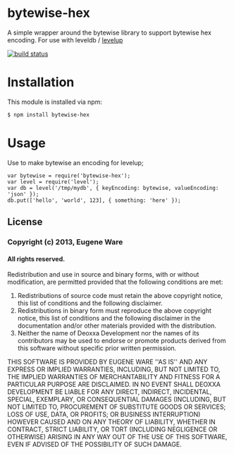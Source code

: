 # bytewise-hex

A simple wrapper around the bytewise library to support bytewise hex encoding.
For use with leveldb / [levelup](https://github.com/rvagg/node-levelup)

[![build status](https://secure.travis-ci.org/eugeneware/bytewise-hex.png)](http://travis-ci.org/eugeneware/bytewise-hex)

# Installation

This module is installed via npm:

``` bash
$ npm install bytewise-hex
```

# Usage

Use to make bytewise an encoding for levelup;

```
var bytewise = require('bytewise-hex');
var level = require('level');
var db = level('/tmp/mydb', { keyEncoding: bytewise, valueEncoding: 'json' });
db.put(['hello', 'world', 123], { something: 'here' });
```

## License

### Copyright (c) 2013, Eugene Ware
#### All rights reserved.
  
Redistribution and use in source and binary forms, with or without
modification, are permitted provided that the following conditions are met:  
1. Redistributions of source code must retain the above copyright
   notice, this list of conditions and the following disclaimer.  
2. Redistributions in binary form must reproduce the above copyright
   notice, this list of conditions and the following disclaimer in the
   documentation and/or other materials provided with the distribution.  
3. Neither the name of Deoxxa Development nor the names of its contributors
   may be used to endorse or promote products derived from this software
   without specific prior written permission.  
  
THIS SOFTWARE IS PROVIDED BY EUGENE WARE ''AS IS'' AND ANY
EXPRESS OR IMPLIED WARRANTIES, INCLUDING, BUT NOT LIMITED TO, THE IMPLIED
WARRANTIES OF MERCHANTABILITY AND FITNESS FOR A PARTICULAR PURPOSE ARE
DISCLAIMED. IN NO EVENT SHALL DEOXXA DEVELOPMENT BE LIABLE FOR ANY
DIRECT, INDIRECT, INCIDENTAL, SPECIAL, EXEMPLARY, OR CONSEQUENTIAL DAMAGES
(INCLUDING, BUT NOT LIMITED TO, PROCUREMENT OF SUBSTITUTE GOODS OR SERVICES;
LOSS OF USE, DATA, OR PROFITS; OR BUSINESS INTERRUPTION) HOWEVER CAUSED AND
ON ANY THEORY OF LIABILITY, WHETHER IN CONTRACT, STRICT LIABILITY, OR TORT
(INCLUDING NEGLIGENCE OR OTHERWISE) ARISING IN ANY WAY OUT OF THE USE OF THIS
SOFTWARE, EVEN IF ADVISED OF THE POSSIBILITY OF SUCH DAMAGE.

